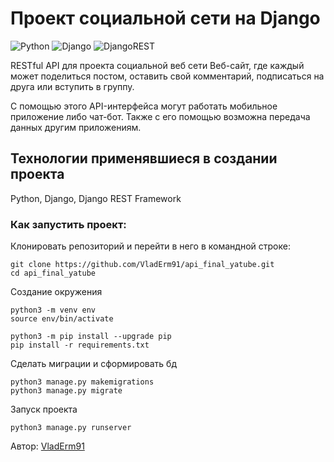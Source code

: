 # Проект социальной сети на Django

![Python](https://img.shields.io/badge/python-3670A0?style=for-the-badge&logo=python&logoColor=ffdd54) 
![Django](https://img.shields.io/badge/django-%23092E20.svg?style=for-the-badge&logo=django&logoColor=white) 
![DjangoREST](https://img.shields.io/badge/DJANGO-REST-ff1709?style=for-the-badge&logo=django&logoColor=white&color=ff1709&labelColor=gray) 

RESTful API для проекта социальной веб сети
Веб-сайт, где каждый может поделиться постом, оставить свой комментарий, подписаться на друга или вступить в группу.

С помощью этого API-интерфейса могут работать мобильное приложение либо чат-бот. 
Также с его помощью возможна передача данных другим приложениям.

## Технологии применявшиеся в создании проекта
Python,
Django,
Django REST Framework

### Как запустить проект:
Клонировать репозиторий и перейти в него в командной строке:

```
git clone https://github.com/VladErm91/api_final_yatube.git
cd api_final_yatube
```
Создание окружения
```
python3 -m venv env
source env/bin/activate

python3 -m pip install --upgrade pip
pip install -r requirements.txt
```

Сделать миграции и сформировать бд
```
python3 manage.py makemigrations
python3 manage.py migrate
```

Запуск проекта
```
python3 manage.py runserver
```

Автор: [VladErm91](https://github.com/VladErm91)
